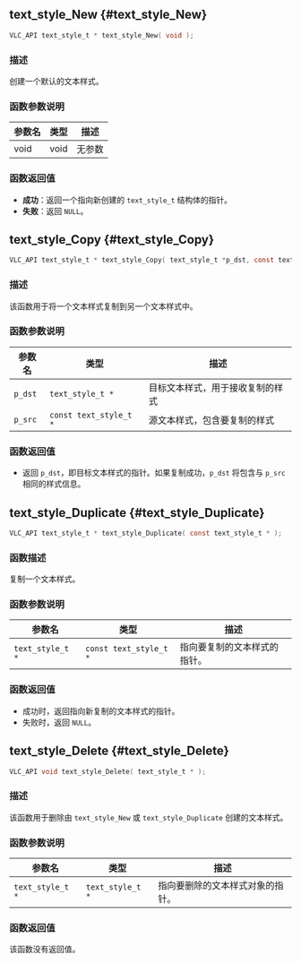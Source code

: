 ## text_style_New {#text_style_New}

```c
VLC_API text_style_t * text_style_New( void );
```

### 描述
创建一个默认的文本样式。

### 函数参数说明
| 参数名 | 类型 | 描述 |
|--------|------|------|
| void   | void | 无参数 |

### 函数返回值
- **成功**：返回一个指向新创建的 `text_style_t` 结构体的指针。
- **失败**：返回 `NULL`。
## text_style_Copy {#text_style_Copy}

```c
VLC_API text_style_t * text_style_Copy( text_style_t *p_dst, const text_style_t *p_src );
```

### 描述
该函数用于将一个文本样式复制到另一个文本样式中。

### 函数参数说明

| 参数名 | 类型 | 描述 |
| --- | --- | --- |
| `p_dst` | `text_style_t *` | 目标文本样式，用于接收复制的样式 |
| `p_src` | `const text_style_t *` | 源文本样式，包含要复制的样式 |

### 函数返回值
- 返回 `p_dst`，即目标文本样式的指针。如果复制成功，`p_dst` 将包含与 `p_src` 相同的样式信息。
## text_style_Duplicate {#text_style_Duplicate}

```c
VLC_API text_style_t * text_style_Duplicate( const text_style_t * );
```

### 函数描述
复制一个文本样式。

### 函数参数说明

| 参数名 | 类型 | 描述 |
| --- | --- | --- |
| `text_style_t *` | `const text_style_t *` | 指向要复制的文本样式的指针。 |

### 函数返回值
- 成功时，返回指向新复制的文本样式的指针。
- 失败时，返回 `NULL`。
## text_style_Delete {#text_style_Delete}

```c
VLC_API void text_style_Delete( text_style_t * );
```

### 描述
该函数用于删除由 `text_style_New` 或 `text_style_Duplicate` 创建的文本样式。

### 函数参数说明

| 参数名        | 类型          | 描述                   |
|---------------|---------------|------------------------|
| `text_style_t *` | `text_style_t *` | 指向要删除的文本样式对象的指针。 |

### 函数返回值
该函数没有返回值。
